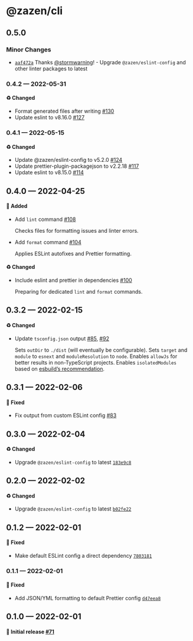 # @zazen/cli

## 0.5.0

### Minor Changes

- [`aaf472a`](https://github.com/stormwarning/zazen/commit/aaf472a3cc999ef357566c0761e340f6b609c041) Thanks [@stormwarning](https://github.com/stormwarning)! - Upgrade `@zazen/eslint-config` and other linter packages to latest

### 0.4.2 — 2022-05-31

#### ♻️ Changed

- Format generated files after writing [#130](https://github.com/stormwarning/zazen/pull/130)
- Update eslint to v8.16.0 [#127](https://github.com/stormwarning/zazen/pull/127)

### 0.4.1 — 2022-05-15

#### ♻️ Changed

- Update @zazen/eslint-config to v5.2.0 [#124](https://github.com/stormwarning/zazen/pull/124)
- Update prettier-plugin-packagejson to v2.2.18 [#117](https://github.com/stormwarning/zazen/pull/117)
- Update eslint to v8.15.0 [#114](https://github.com/stormwarning/zazen/pull/114)

## 0.4.0 — 2022-04-25

#### 🎁 Added

- Add `lint` command [#108](https://github.com/stormwarning/zazen/pull/108)

  Checks files for formatting issues and linter errors.

- Add `format` command [#104](https://github.com/stormwarning/zazen/pull/104)

  Applies ESLint autofixes and Prettier formatting.

#### ♻️ Changed

- Include eslint and prettier in dependencies [#100](https://github.com/stormwarning/zazen/pull/100)

  Preparing for dedicated `lint` and `format` commands.

## 0.3.2 — 2022-02-15

#### ♻️ Changed

- Update `tsconfig.json` output [#85](https://github.com/stormwarning/zazen/pull/85), [#92](https://github.com/stormwarning/zazen/pull/92)

  Sets `outDir` to `./dist` (will eventually be configurable). Sets `target` and
  `module` to `esnext` and `moduleResolution` to `node`. Enables `allowJs` for
  better results in non-TypeScript projects. Enables `isolatedModules` based on
  [esbuild’s recommendation](https://esbuild.github.io/content-types/#isolated-modules).

## 0.3.1 — 2022-02-06

#### 🐛 Fixed

- Fix output from custom ESLint config [#83](https://github.com/stormwarning/zazen/pull/83)

## 0.3.0 — 2022-02-04

#### ♻️ Changed

- Upgrade `@zazen/eslint-config` to latest [`183e9c8`](https://github.com/stormwarning/zazen/commit/183e9c85c2beab2b0bfd06519910dc67d171abdd)

## 0.2.0 — 2022-02-02

#### ♻️ Changed

- Upgrade `@zazen/eslint-config` to latest [`b02fe22`](https://github.com/stormwarning/zazen/commit/b02fe225e8ca1081a8f7d9c6858a0fc6c88c3f8a)

## 0.1.2 — 2022-02-01

#### 🐛 Fixed

- Make default ESLint config a direct dependency [`7803181`](https://github.com/stormwarning/zazen/commit/780318175544b5001e63c8abd387837c058576f3)

### 0.1.1 — 2022-02-01

#### 🐛 Fixed

- Add JSON/YML formatting to default Prettier config [`d47eea8`](https://github.com/stormwarning/zazen/commit/d47eea8ef9353d7f323795da183b48ffcfc846ce)

## 0.1.0 — 2022-02-01

#### 🎉 Initial release [#71](https://github.com/stormwarning/zazen/pull/71)
